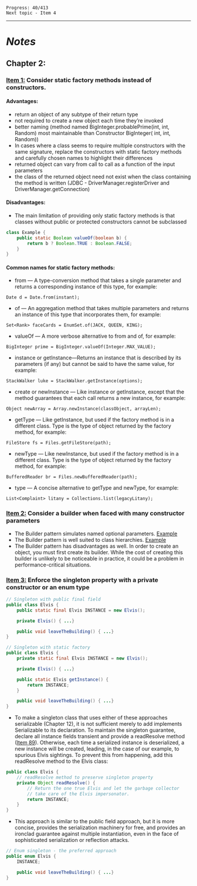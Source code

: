 ```
Progress: 40/413
Next topic - Item 4
```

---

[//]: # (TODO: center Notes)

# *Notes*

## Chapter 2:

### <u>Item 1:</u> Consider static factory methods instead of constructors.

#### Advantages:

- return an object of any subtype of their return type
- not required to create a new object each time they’re invoked
- better naming (method named BigInteger.probablePrime(int, int, Random) most maintainable than Constructor BigInteger(
  int, int, Random))
- In cases where a class seems to require multiple constructors with the same signature, replace the constructors with
  static factory methods and carefully chosen names to highlight their differences
- returned object can vary from call to call as a function of the input parameters
- the class of the returned object need not exist when the class containing the method is written (JDBC -
  DriverManager.registerDriver and DriverManager.getConnection)

#### Disadvantages:

- The main limitation of providing only static factory methods is that classes without public or protected constructors
  cannot be subclassed

```java
class Example {
    public static Boolean valueOf(boolean b) {
        return b ? Boolean.TRUE : Boolean.FALSE;
    }
}
```

#### Common names for static factory methods:

- from — A type-conversion method that takes a single parameter and returns a corresponding instance of this type, for
  example:

```
Date d = Date.from(instant);
```

- of — An aggregation method that takes multiple parameters and returns an instance of this type that incorporates them,
  for example:

```
Set<Rank> faceCards = EnumSet.of(JACK, QUEEN, KING);
```

- valueOf — A more verbose alternative to from and of, for example:

```
BigInteger prime = BigInteger.valueOf(Integer.MAX_VALUE);
```

- instance or getInstance—Returns an instance that is described by its parameters (if any) but cannot be said to have
  the same value, for example:

```
StackWalker luke = StackWalker.getInstance(options);
```

- create or newInstance — Like instance or getInstance, except that the method guarantees that each call returns a new
  instance, for example:

```
Object newArray = Array.newInstance(classObject, arrayLen);
```

- getType — Like getInstance, but used if the factory method is in a different class. Type is the type of object
  returned by the factory method, for example:

```
FileStore fs = Files.getFileStore(path);
```

- newType — Like newInstance, but used if the factory method is in a different class. Type is the type of object
  returned by the factory method, for example:

```
BufferedReader br = Files.newBufferedReader(path);
```

- type — A concise alternative to getType and newType, for example:

```
List<Complaint> litany = Collections.list(legacyLitany);
```

### <u>Item 2:</u> Consider a builder when faced with many constructor parameters

- The Builder pattern simulates named optional parameters. [Example](./src/chapter2/NutritionFacts.java)
- The Builder pattern is well suited to class hierarchies. [Example](./src/chapter2/Pizza.java)
- The Builder pattern has disadvantages as well. In order to create an object, you must first create its builder. While
  the cost of creating this builder is unlikely to be noticeable in practice, it could be a problem in
  performance-critical situations.

### <u>Item 3:</u> Enforce the singleton property with a private constructor or an enum type

```java
// Singleton with public final field
public class Elvis {
    public static final Elvis INSTANCE = new Elvis();

    private Elvis() { ...}

    public void leaveTheBuilding() { ...}
}

// Singleton with static factory
public class Elvis {
    private static final Elvis INSTANCE = new Elvis();

    private Elvis() { ...}

    public static Elvis getInstance() {
        return INSTANCE;
    }

    public void leaveTheBuilding() { ...}
}
```

[//]: # (TODO: add link to Item 89)

- To make a singleton class that uses either of these approaches serializable
  (Chapter 12), it is not sufficient merely to add implements Serializable to its declaration. To maintain the singleton
  guarantee, declare all instance fields transient and provide a readResolve method ([Item 89]()). Otherwise, each time
  a serialized instance is deserialized, a new instance will be created, leading, in the case of our example, to
  spurious Elvis sightings. To prevent this from happening, add this readResolve method to the Elvis class:

```java
public class Elvis {
    // readResolve method to preserve singleton property
    private Object readResolve() {
        // Return the one true Elvis and let the garbage collector
        // take care of the Elvis impersonator.
        return INSTANCE;
    }
}
```

- This approach is similar to the public field approach, but it is more concise, provides the serialization machinery
  for free, and provides an ironclad guarantee against multiple instantiation, even in the face of sophisticated
  serialization or reflection attacks.

```java
// Enum singleton - the preferred approach
public enum Elvis {
    INSTANCE;

    public void leaveTheBuilding() { ...}
}
```